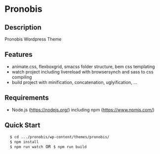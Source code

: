# Pronobis

## Description
Pronobis Wordpress Theme

## Features
- animate.css, flexboxgrid, smacss folder structure, bem css templating
- watch project including livereload with browsersynch and sass to css compiling
- build project with minification, concatenation, uglyification, ...

## Requirements
- Node.js (https://nodejs.org/) including npm (https://www.npmjs.com/)

## Quick Start
<pre>
  <code>$ cd .../pronobis/wp-content/themes/pronobis/</code>
  <code>$ npm install</code>
  <code>$ npm run watch</code> OR <code>$ npm run build</code>
</pre>
